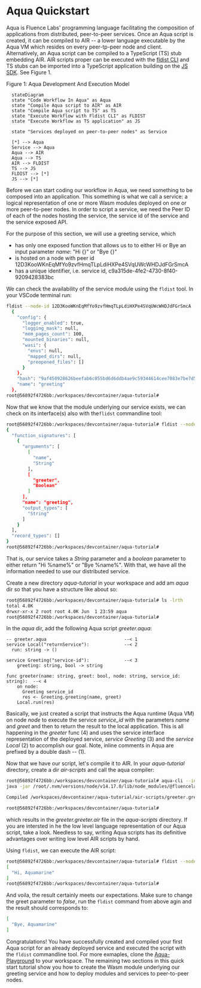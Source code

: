 # Aqua Quickstart


Aqua is Fluence Labs' programming language facilitating the composition of applications from distributed, peer-to-peer services. Once an Aqua script is created, it can be compiled to AIR -- a lower language executable by the Aqua VM which resides on every peer-tp-peer node and client. Alternatively, an Aqua script can be compiled to a TypeScript (TS) stub embedding AIR. AIR scripts proper can be executed with the [fldist CLI](https://github.com/fluencelabs/fldist) and TS stubs can be imported into a TypeScript application building on the [JS SDK](https://github.com/fluencelabs/fluence-js). See Figure 1.

Figure 1: Aqua Development And Execution Model

```mermaid 
  stateDiagram
  state "Code Workflow In Aqua" as Aqua
  state "Compile Aqua script to AIR" as AIR
  state "Compile Aqua script to TS" as TS
  state "Execute Workflow with Fldist CLI" as FLDIST
  state "Execute Workflow as TS application" as JS

  state "Services deployed on peer-to-peer nodes" as Service

  [*] --> Aqua
  Service --> Aqua
  Aqua --> AIR
  Aqua --> TS
  AIR --> FLDIST
  TS --> JS
  FLDIST --> [*]
  JS --> [*]
```

Before we can start coding our workflow in Aqua, we need something to be composed into an application. This something is what we call a service: a logical representation of one or more Wasm modules deployed on one or more peer-to-peer nodes. In order to script a service, we need the Peer ID of each of the nodes hosting the service, the service id of the service and the service exposed API.

For the purpose of this section, we will use a greeting service, which

* has only one exposed function that allows us to to either Hi or Bye an input parameter _name_: "Hi {}" or "Bye {}"
* is hosted on a node with peer id  12D3KooWKnEqMfYo9zvfHmqTLpLdiHXPe4SVqUWcWHDJdFGrSmcA
* has a unique identifier, i.e. service id, c9a315de-4fe2-4730-8f40-9209428383bc

We can check the availability of the service module using the `fldist` tool. In your VSCode terminal run:

```bash
fldist --node-id 12D3KooWKnEqMfYo9zvfHmqTLpLdiHXPe4SVqUWcWHDJdFGrSmcA  get_modules --pretty| grep -B 13 -A 1  greeting
  {
    "config": {
      "logger_enabled": true,
      "logging_mask": null,
      "mem_pages_count": 100,
      "mounted_binaries": null,
      "wasi": {
        "envs": null,
        "mapped_dirs": null,
        "preopened_files": []
      }
    },
    "hash": "9af450928626beefab6c055bd6d6ddb4ae9c59344614cee7083e7be7d5fc93c2",
    "name": "greeting"
  },
root@56892f4726bb:/workspaces/devcontainer/aqua-tutorial#
```

Now that we know that the module underlying our service exists, we can check on its interface(s) also with the`flidst` commandline tool:

```bash
root@56892f4726bb:/workspaces/devcontainer/aqua-tutorial# fldist --node-id 12D3KooWKnEqMfYo9zvfHmqTLpLdiHXPe4SVqUWcWHDJdFGrSmcA  get_interface --id c9a315de-4fe2-4730-8f40-9209428383bc --expand
{
  "function_signatures": [
    {
      "arguments": [
        [
          "name",
          "String"
        ],
        [
          "greeter",
          "Boolean"
        ]
      ],
      "name": "greeting",
      "output_types": [
        "String"
      ]
    }
  ],
  "record_types": []
}
root@56892f4726bb:/workspaces/devcontainer/aqua-tutorial#
```

That is, our service takes a _String_ parameter and a _boolean_ parameter to either return "Hi %name%" or "Bye %name%". With that, we have all the information needed to use our distributed service. 

Create a new directory *aqua-tutorial* in your workspace and add am *aqua* dir so that you have a structure like about so:

```bash
root@56892f4726bb:/workspaces/devcontainer/aqua-tutorial# ls -lrth
total 4.0K
drwxr-xr-x 2 root root 4.0K Jun  1 23:59 aqua
root@56892f4726bb:/workspaces/devcontainer/aqua-tutorial#
```

In the *aqua* dir, add the following Aqua script *greeter.aqua*:

```aqua
-- greeter.aqua                             --< 1
service Local("returnService"):             --< 2
  run: string -> ()

service Greeting("service-id"):             --< 3
    greeting: string, bool -> string

func greeter(name: string, greet: bool, node: string, service_id: string):  --< 4
    on node:                                                      
      Greeting service_id
      res <- Greeting.greeting(name, greet)
    Local.run(res)
```

Basically, we just created a script that instructs the Aqua runtime (Aqua VM) on node *node* to execute the service *service_id* with the parameters *name* and *greet* and then to return the result to the local application. This is all happening in the *greeter* func (4) and uses the service interface representation of the deployed service, *service Greeting* (3) and the *service Local* (2) to accomplish our goal. Note, inline comments in Aqua are prefixed by a double dash *--* (1).

Now that we have our script, let's compile it to AIR. In your *aqua-tutorial* directory, create a dir *air-scripts* and call the aqua compiler:

```bash
root@56892f4726bb:/workspaces/devcontainer/aqua-tutorial# aqua-cli --input aqua --output air-scripts  --air
java -jar /root/.nvm/versions/node/v14.17.0/lib/node_modules/@fluencelabs/aqua-cli/aqua-cli.jar --input aqua --output air-scripts --air

Compiled /workspaces/devcontainer/aqua-tutorial/air-scripts/greeter.greeter.air

root@56892f4726bb:/workspaces/devcontainer/aqua-tutorial#
```

which results in the *greeter.greeter.air* file in the *aqua-scripts* directory. If you are intersted in he the low level language representation of our Aqua script, take a look. Needless to say, writing Aqua scripts has its definitive advantages over writing low level AIR scripts by hand.

Using `fldist`, we can execute the AIR script:

```bash
root@56892f4726bb:/workspaces/devcontainer/aqua-tutorial# fldist --node-id 12D3KooWKnEqMfYo9zvfHmqTLpLdiHXPe4SVqUWcWHDJdFGrSmcA run_air -p air-scripts/greeter.greeter.air  -d '{"service_id":"c9a315de-4fe2-4730-8f40-9209428383bc", "node": "12D3KooWKnEqMfYo9zvfHmqTLpLdiHXPe4SVqUWcWHDJdFGrSmcA", "name": "Aquamarine", "greet": true}' --generated
[
  "Hi, Aquamarine"
]
root@56892f4726bb:/workspaces/devcontainer/aqua-tutorial# 
```

And voila, the result certainly meets our expectations. Make sure to change the greet parameter to *false*, run the `fldist` command from above agin and the result should corresponds to:

```bash
[
  "Bye, Aquamarine"
]
```

Congratulations! You have successfully created and compiled your first Aqua script for an already deployed service and executed the script with the `fldist` commandline tool. For more exmaples, clone the [Aqua-Playground](https://github.com/fluencelabs/aqua-playground) to your workspace. The remaining two sections in this quick start tutorial show you how to create the Wasm module underlying our greeting service and how to deploy modules and services to peer-to-peer nodes.